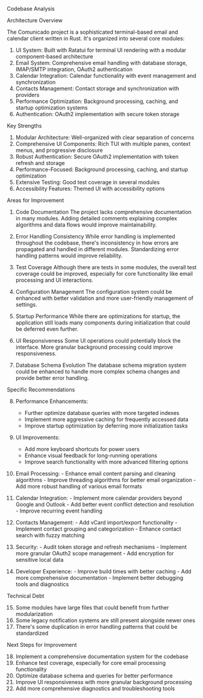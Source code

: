 Codebase Analysis

  Architecture Overview

  The Comunicado project is a sophisticated terminal-based email and calendar client written in Rust. It's organized into several core modules:

   1. UI System: Built with Ratatui for terminal UI rendering with a modular component-based architecture
   2. Email System: Comprehensive email handling with database storage, IMAP/SMTP integration, OAuth2 authentication
   3. Calendar Integration: Calendar functionality with event management and synchronization
   4. Contacts Management: Contact storage and synchronization with providers
   5. Performance Optimization: Background processing, caching, and startup optimization systems
   6. Authentication: OAuth2 implementation with secure token storage

  Key Strengths

   1. Modular Architecture: Well-organized with clear separation of concerns
   2. Comprehensive UI Components: Rich TUI with multiple panes, context menus, and progressive disclosure
   3. Robust Authentication: Secure OAuth2 implementation with token refresh and storage
   4. Performance-Focused: Background processing, caching, and startup optimization
   5. Extensive Testing: Good test coverage in several modules
   6. Accessibility Features: Themed UI with accessibility options

  Areas for Improvement

  1. Code Documentation
  The project lacks comprehensive documentation in many modules. Adding detailed comments explaining complex algorithms and data flows would improve maintainability.

  2. Error Handling Consistency
  While error handling is implemented throughout the codebase, there's inconsistency in how errors are propagated and handled in different modules. Standardizing error handling patterns would improve reliability.

  3. Test Coverage
  Although there are tests in some modules, the overall test coverage could be improved, especially for core functionality like email processing and UI interactions.

  4. Configuration Management
  The configuration system could be enhanced with better validation and more user-friendly management of settings.

  5. Startup Performance
  While there are optimizations for startup, the application still loads many components during initialization that could be deferred even further.

  6. UI Responsiveness
  Some UI operations could potentially block the interface. More granular background processing could improve responsiveness.

  7. Database Schema Evolution
  The database schema migration system could be enhanced to handle more complex schema changes and provide better error handling.

  Specific Recommendations

   8. Performance Enhancements:
      - Further optimize database queries with more targeted indexes
      - Implement more aggressive caching for frequently accessed data
      - Improve startup optimization by deferring more initialization tasks

   9. UI Improvements:
      - Add more keyboard shortcuts for power users
      - Enhance visual feedback for long-running operations
      - Improve search functionality with more advanced filtering options

   10. Email Processing:
      - Enhance email content parsing and cleaning algorithms
      - Improve threading algorithms for better email organization
      - Add more robust handling of various email formats

   11. Calendar Integration:
      - Implement more calendar providers beyond Google and Outlook
      - Add better event conflict detection and resolution
      - Improve recurring event handling

   12. Contacts Management:
      - Add vCard import/export functionality
      - Implement contact grouping and categorization
      - Enhance contact search with fuzzy matching

   13. Security:
      - Audit token storage and refresh mechanisms
      - Implement more granular OAuth2 scope management
      - Add encryption for sensitive local data

   14. Developer Experience:
      - Improve build times with better caching
      - Add more comprehensive documentation
      - Implement better debugging tools and diagnostics

  Technical Debt

   15. Some modules have large files that could benefit from further modularization
   16. Some legacy notification systems are still present alongside newer ones
   17. There's some duplication in error handling patterns that could be standardized

  Next Steps for Improvement

   18. Implement a comprehensive documentation system for the codebase
   19. Enhance test coverage, especially for core email processing functionality
   20. Optimize database schema and queries for better performance
   21. Improve UI responsiveness with more granular background processing
   22. Add more comprehensive diagnostics and troubleshooting tools
